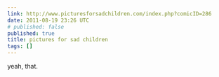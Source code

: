 ```yaml
---
link: http://www.picturesforsadchildren.com/index.php?comicID=286
date: 2011-08-19 23:26 UTC
# published: false
published: true
title: pictures for sad children
tags: []
---
```


yeah, that.
